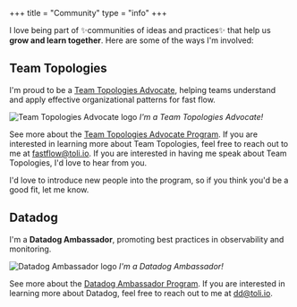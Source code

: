 +++
title =  "Community"
type = "info"
+++

I love being part of ✨communities of ideas and practices✨ that help us **grow and learn together**. Here are some of the ways I'm involved:

## Team Topologies

I'm proud to be a [Team Topologies Advocate](https://teamtopologies.com/all-tta/toli-apostolidis), helping teams understand and apply effective organizational patterns for fast flow.

![Team Topologies Advocate logo](https://images.squarespace-cdn.com/content/v1/5b3296b78ab7229ecafcf4ed/53750334-4842-447d-95f2-78af71547f0d/teamtopologies-2023-TTA-colour-blacktext-sm.png)
*I'm a Team Topologies Advocate!*

See more about the [Team Topologies Advocate Program](https://teamtopologies.com/partner-types/team-topologies-advocate-tta). If you are interested in learning more about Team Topologies, feel free to reach out to me at <fastflow@toli.io>. If you are interested in having me speak about Team Topologies, I'd love to hear from you.

I'd love to introduce new people into the program, so if you think you'd be a good fit, let me know.

## Datadog

I'm a **Datadog Ambassador**, promoting best practices in observability and monitoring.

![Datadog Ambassador logo](https://imgix.datadoghq.com/img/ambassadors/ambassadors-logo.svg)
*I'm a Datadog Ambassador!*

See more about the [Datadog Ambassador Program](https://www.datadoghq.com/ambassadors/). If you are interested in learning more about Datadog, feel free to reach out to me at <dd@toli.io>.
